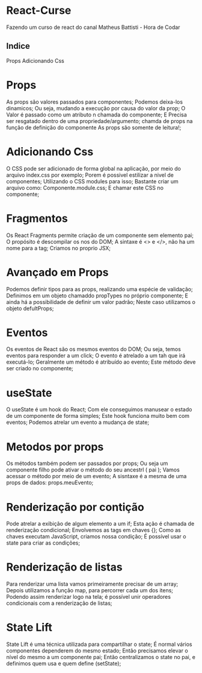 # React-Curse
 Fazendo um curso de react do canal Matheus Battisti - Hora de Codar


## Indice ##
Props
Adicionando Css


# Props
As props são valores passados para componentes;
Podemos deixa-los dinamicos;
Ou seja, mudando a execução por causa do valor da prop;
O Valor é passado como um atributo n chamada do componente;
E Precisa ser resgatado dentro de uma propriedade/argumento;
chamda de props na função de definição do componente
As props são somente de leitura!;


# Adicionando Css
O CSS pode ser adicionado de forma global na aplicação, por meio do arquivo index.css por exemplo;
Porem é possivel estilizar a nivel de componentes;
Utilizando o CSS modules para isso;
Bastante criar um arquivo como: Componente.module.css;
E chamar este CSS no componente;


# Fragmentos
Os React Fragments permite  criação de um componente sem elemento pai;
O propósito é descompilar os nos do DOM;
A sintaxe é <> e </>, não ha um nome para a tag;
Criamos no proprio JSX;


# Avançado em Props
Podemos definir tipos para as props, realizando uma espécie de validação;
Definimos em um objeto chamaddo propTypes no próprio componente;
E ainda há a possibilidade de definir um valor padrão;
Neste caso utilizamos o objeto defultProps;


# Eventos
Os eventos de React são os mesmos eventos do DOM;
Ou seja, temos eventos para responder a um click;
O evento é atrelado a um tah que irá executá-lo;
Geralmente um método é atribuído ao evento;
Este método deve ser criado no componente;


# useState
O useState é um hook do React;
Com ele conseguimos manusear o estado de um componente de forma simples;
Este hook funciona muito bem com eventos;
Podemos atrelar um evento a mudança de state;

# Metodos por props
Os métodos também podem ser passados por props;
Ou seja um componente filho pode ativar o método do seu ancestrl ( pai );
Vamos acessar o método por meio de um evento;
A sisntaxe é a mesma de uma props de dados: props.meuEvento;


# Renderização por contição
Pode atrelar a exibição de algum elemento a um if;
Esta ação é chamada de renderização condicional;
Envolvemos as tags em chaves {};
Como as chaves executam JavaScript, criamos nossa condição;
É possível usar o state para criar as condições;


# Renderização de listas
Para renderizar uma lista vamos primeiramente precisar de um array;
Depois utilizamos a função map, para percorrer cada um dos itens;
Podendo assim renderizar logo na tela;
é possível unir operadores condicionais com a renderização de listas;


# State Lift
State Lift é uma técnica utilizada para compartilhar o state;
É normal vários componentes dependerem do mesmo estado;
Então precisamos elevar o nível do mesmo a um componente pai;
Então centralizamos o state no pai, e definimos quem usa e quem define (setState);


# 
